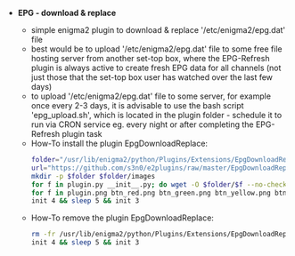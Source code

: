 + **EPG - download & replace**

   - simple enigma2 plugin to download & replace '/etc/enigma2/epg.dat' file
   - best would be to upload '/etc/enigma2/epg.dat' file to some free file hosting server from another set-top box, where the EPG-Refresh plugin is always active to create fresh EPG data for all channels (not just those that the set-top box user has watched over the last few days)
   - to upload '/etc/enigma2/epg.dat' file to some server, for example once every 2-3 days, it is advisable to use the bash script 'epg_upload.sh', which is located in the plugin folder - schedule it to run via CRON service eg. every night or after completing the EPG-Refresh plugin task
   - How-To install the plugin EpgDownloadReplace:
      ```bash
      folder="/usr/lib/enigma2/python/Plugins/Extensions/EpgDownloadReplace"
      url="https://github.com/s3n0/e2plugins/raw/master/EpgDownloadReplace/src"
      mkdir -p $folder $folder/images
      for f in plugin.py __init__.py; do wget -O $folder/$f --no-check-certificate $url/$f; done
      for f in plugin.png btn_red.png btn_green.png btn_yellow.png btn_blue.png; do wget -O $folder/images/$f --no-check-certificate $url/images/$f; done
      init 4 && sleep 5 && init 3
      ```
   - How-To remove the plugin EpgDownloadReplace:
      ```bash
      rm -fr /usr/lib/enigma2/python/Plugins/Extensions/EpgDownloadReplace
      init 4 && sleep 5 && init 3
      ```

